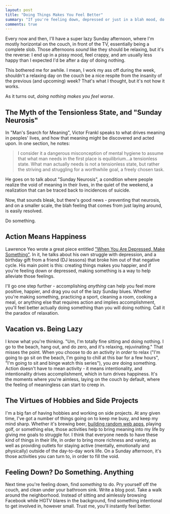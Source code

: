 ```yaml
---
layout: post
title: "Doing Things Makes You Feel Better"
summary: "If you're feeling down, depressed or just in a blah mood, do something. Anything. Make a thing, clean a room. Action makes you feel better."
comments: true
---
```


Every now and then, I'll have a super lazy Sunday afternoon, where I'm mostly horizontal on the couch, in front of the TV, essentially being a complete slob. Those afternoons _sound_ like they should be relaxing, but it's the reverse: I end up in a pissy mood, feel crappy, and am usually less happy than I expected I'd be after a day of doing nothing. 

This bothered me for awhile. I mean, I work my ass off during the week, shouldn't a relaxing day on the couch be a nice respite from the insanity of the previous (and upcoming) week? That's what I thought, but it's not how it works. 

As it turns out, _doing nothing makes you feel worse_.

## The Myth of the Tensionless State, and "Sunday Neurosis"

In "Man's Search for Meaning", Victor Frankl speaks to what drives meaning in peoples' lives, and how that meaning might be discovered and acted upon. In one section, he notes:

> I consider it a dangerous misconception of mental hygiene to assume that what man needs in the first place is equilibrium...a tensionless state. What man actually needs is not a tensionless state, but rather the striving and struggling for a worthwhile goal, a freely chosen task.

He goes on to talk about "Sunday Neurosis", a condition where people realize the void of meaning in their lives, in the quiet of the weekend, a realization that can be traced back to incidences of suicide.

Now, that sounds bleak, but there's good news - preventing that neurosis, and on a smaller scale, the blah feeling that comes from just laying around, is easily resolved.

Do something. 

## Action Means Happiness

Lawrence Yeo wrote a great piece entitled ["When You Are Depressed, Make Something"][medium]. In it, he talks about his own struggle with depression, and a birthday gift from a friend (DJ lessons) that broke him out of that negative cycle. His main point is this: creating things makes you happier, and if you're feeling down or depressed, making something is a way to help alleviate those feelings. 

I'll go one step further - accomplishing _anything_ can help you feel more positive, happier, and drag you out of the lazy Sunday blues. Whether you're making something, practicing a sport, cleaning a room, cooking a meal, or anything else that requires action and implies accomplishment, you'll feel better actually doing something than you will doing nothing. Call it the paradox of relaxation. 

## Vacation vs. Being Lazy

I know what you're thinking. "Um, I'm totally fine sitting and doing nothing. I go to the beach, hang out, and do zero, and it's relaxing, rejuvinating." That misses the point. When you choose to do an activity in _order_ to relax ("I'm going to go sit on the beach, I'm going to chill at this bar for a few hours", "I'm going to sit and binge watch this series"), you _are_ doing something. Action doesn't have to mean activity - it means intentionality, and intentionality drives accomplishment, which in turn drives happiness. It's the moments where you're aimless, laying on the couch by default, where the feeling of meaningless can start to creep in.

## The Virtues of Hobbies and Side Projects

I'm a big fan of having hobbies and working on side projects. At any given time, I've got a number of things going on to keep me busy, and keep my mind sharp. Whether it's brewing beer, [building random web apps][jampay], playing golf, or something else, those activities help to bring meaning into my life by giving me goals to struggle for. I think that everyone needs to have these kind of things in their life, in order to bring more richness and variety, as well as providing outlets for staying active (mentally, emotionally and physically) outside of the day-to-day work life. On a Sunday afternoon, it's those activities you can turn to, in order to fill the void. 

## Feeling Down? Do Something. Anything

Next time you're feeling down, find _something_ to do. Pry yourself off the couch, and clean under your bathroom sink. Write a blog post. Take a walk around the neighborhood. Instead of sitting and aimlessly browsing Facebook while HGTV blares in the background, find something intentional to get involved in, however small. Trust me, you'll instantly feel better. 

[medium]: https://byrslf.co/when-you-are-depressed-make-something-49467edd1933#.msek87o5e
[jampay]: https://jampay.com
